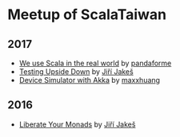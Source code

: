 # Meetup of ScalaTaiwan

## 2017
* [We use Scala in the real world](2017-03-09-We_Use_Scala_In_The_Real_World/README.md) by [pandaforme](https://github.com/pandaforme)
* [Testing Upside Down](2017-02-15-Testing_Upside_Down/README.md) by [Jiří Jakeš](https://github.com/jirijakes)
* [Device Simulator with Akka](2017-01-11-Device_Simulator_with_Akka/README.md) by [maxxhuang](https://github.com/maxxhuang)

## 2016
* [Liberate Your Monads](2016-12-21-Liberate_Your_Monads/README.md) by [Jiří Jakeš](https://github.com/jirijakes)

